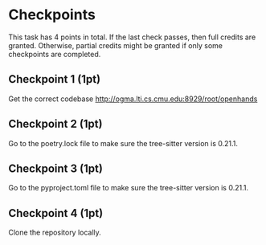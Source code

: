 # Checkpoints

This task has 4 points in total. If the last check passes, then full credits are
granted. Otherwise, partial credits might be granted if only some checkpoints are
completed.

## Checkpoint 1 (1pt)

Get the correct codebase http://ogma.lti.cs.cmu.edu:8929/root/openhands

## Checkpoint 2 (1pt)

Go to the poetry.lock file to make sure the tree-sitter version is 0.21.1.

## Checkpoint 3 (1pt)

Go to the pyproject.toml file to make sure the tree-sitter version is 0.21.1.

## Checkpoint 4 (1pt)

Clone the repository locally.